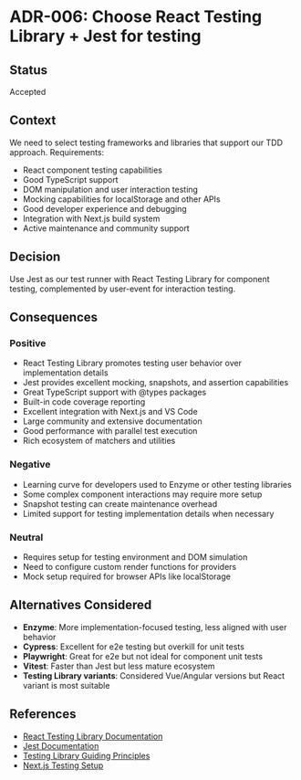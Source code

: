 # ADR-006: Choose React Testing Library + Jest for testing

## Status

Accepted

## Context

We need to select testing frameworks and libraries that support our TDD approach. Requirements:

- React component testing capabilities
- Good TypeScript support
- DOM manipulation and user interaction testing
- Mocking capabilities for localStorage and other APIs
- Good developer experience and debugging
- Integration with Next.js build system
- Active maintenance and community support

## Decision

Use Jest as our test runner with React Testing Library for component testing, complemented by
user-event for interaction testing.

## Consequences

### Positive

- React Testing Library promotes testing user behavior over implementation details
- Jest provides excellent mocking, snapshots, and assertion capabilities
- Great TypeScript support with @types packages
- Built-in code coverage reporting
- Excellent integration with Next.js and VS Code
- Large community and extensive documentation
- Good performance with parallel test execution
- Rich ecosystem of matchers and utilities

### Negative

- Learning curve for developers used to Enzyme or other testing libraries
- Some complex component interactions may require more setup
- Snapshot testing can create maintenance overhead
- Limited support for testing implementation details when necessary

### Neutral

- Requires setup for testing environment and DOM simulation
- Need to configure custom render functions for providers
- Mock setup required for browser APIs like localStorage

## Alternatives Considered

- **Enzyme**: More implementation-focused testing, less aligned with user behavior
- **Cypress**: Excellent for e2e testing but overkill for unit tests
- **Playwright**: Great for e2e but not ideal for component unit tests
- **Vitest**: Faster than Jest but less mature ecosystem
- **Testing Library variants**: Considered Vue/Angular versions but React variant is most suitable

## References

- [React Testing Library Documentation](https://testing-library.com/docs/react-testing-library/intro/)
- [Jest Documentation](https://jestjs.io/docs/getting-started)
- [Testing Library Guiding Principles](https://testing-library.com/docs/guiding-principles/)
- [Next.js Testing Setup](https://nextjs.org/docs/app/building-your-application/testing/jest)
